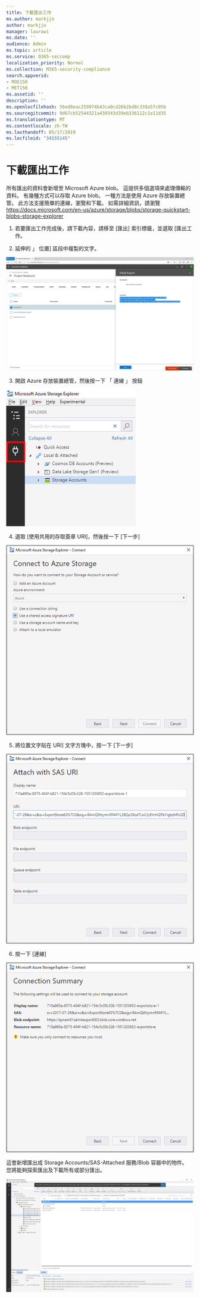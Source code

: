 ```yaml
---
title: 下載匯出工作
ms.author: markjjo
author: markjjo
manager: laurawi
ms.date: ''
audience: Admin
ms.topic: article
ms.service: O365-seccomp
localization_priority: Normal
ms.collection: M365-security-compliance
search.appverid:
- MOE150
- MET150
ms.assetid: ''
description: ''
ms.openlocfilehash: 56ed8eac259974b43ca0cd26b2bd0c339a5fc05b
ms.sourcegitcommit: 9d67cb52544321a430343d39eb336112c1a11d35
ms.translationtype: MT
ms.contentlocale: zh-TW
ms.lasthandoff: 05/17/2019
ms.locfileid: "34155145"
---
```

# <a name="download-export-jobs"></a>下載匯出工作

所有匯出的資料會新增至 Microsoft Azure blob。 這提供多個選項來處理傳輸的資料。 有幾種方式可以存取 Azure blob。 一種方法是使用 Azure 存放裝置總管。 此方法支援簡單的連線，瀏覽和下載。 如需詳細資訊，請瀏覽<https://docs.microsoft.com/en-us/azure/storage/blobs/storage-quickstart-blobs-storage-explorer>

1.  若要匯出工作完成後，請下載內容，請移至 [匯出] 索引標籤，並選取 [匯出工作。

2.  延伸的 」 位置] 區段中複製的文字。

![](../media/eDiscoExportJob.png)

3.  開啟 Azure 存放裝置總管，然後按一下 「 連線 」 按鈕

![](../media/AzureStorageConnect.png)

4.  選取 [使用共用的存取簽章 URI]，然後按一下 [下一步]

![](../media/AzureStorageConnect2.png)

5.  將位置文字貼在 URI] 文字方塊中，按一下 [下一步]

![](../media/AzureStorageConnect3.png)

6.  按一下 [連線]

![](../media/AzureStorageConnect4.png)

這會新增匯出成 Storage Accounts/SAS-Attached 服務/Blob 容器中的物件。 您將能夠探索匯出及下載所有或部分匯出。

![](../media/AzureStorageConnect5.png)